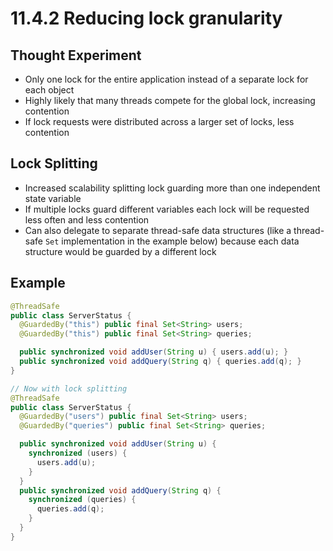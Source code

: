# 11.4.2 Reducing lock granularity

## Thought Experiment

* Only one lock for the entire application instead of a separate lock for each object
* Highly likely that many threads compete for the global lock, increasing contention
* If lock requests were distributed across a larger set of locks, less contention

## Lock Splitting

* Increased scalability splitting lock guarding more than one independent state variable
* If multiple locks guard different variables each lock will be requested less often and less contention
* Can also delegate to separate thread-safe data structures (like a thread-safe `Set` implementation in the example below) because each data structure would be guarded by a different lock 

## Example

```java
@ThreadSafe
public class ServerStatus {
  @GuardedBy("this") public final Set<String> users;
  @GuardedBy("this") public final Set<String> queries;

  public synchronized void addUser(String u) { users.add(u); }
  public synchronized void addQuery(String q) { queries.add(q); }
}

// Now with lock splitting
@ThreadSafe
public class ServerStatus {
  @GuardedBy("users") public final Set<String> users;
  @GuardedBy("queries") public final Set<String> queries;

  public synchronized void addUser(String u) {
    synchronized (users) {
      users.add(u);
    }
  }
  public synchronized void addQuery(String q) {
    synchronized (queries) {
      queries.add(q);
    }
  }
}
```
